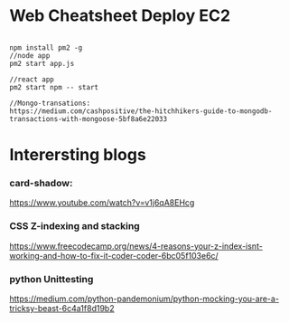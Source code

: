 # Web Cheatsheet Deploy EC2

```

npm install pm2 -g
//node app
pm2 start app.js

//react app
pm2 start npm -- start

//Mongo-transations:
https://medium.com/cashpositive/the-hitchhikers-guide-to-mongodb-transactions-with-mongoose-5bf8a6e22033

```

# Interersting blogs

### card-shadow:
https://www.youtube.com/watch?v=v1j6qA8EHcg

### CSS Z-indexing and stacking
https://www.freecodecamp.org/news/4-reasons-your-z-index-isnt-working-and-how-to-fix-it-coder-coder-6bc05f103e6c/

### python Unittesting
https://medium.com/python-pandemonium/python-mocking-you-are-a-tricksy-beast-6c4a1f8d19b2
